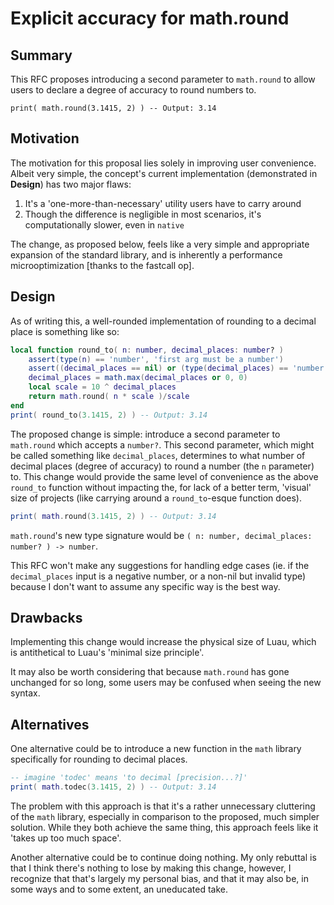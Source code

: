 # Explicit accuracy for math.round

## Summary
This RFC proposes introducing a second parameter to `math.round` to allow users to declare a degree of accuracy to round numbers to.
```luau
print( math.round(3.1415, 2) ) -- Output: 3.14
```

## Motivation
The motivation for this proposal lies solely in improving user convenience. Albeit very simple, the concept's current implementation (demonstrated in **Design**) has two major flaws:
1. It's a 'one-more-than-necessary' utility users have to carry around
2. Though the difference is negligible in most scenarios, it's computationally slower, even in `native`

The change, as proposed below, feels like a very simple and appropriate expansion of the standard library, and is inherently a performance microoptimization [thanks to the fastcall op].

## Design
As of writing this, a well-rounded implementation of rounding to a decimal place is something like so:
```lua
local function round_to( n: number, decimal_places: number? )
    assert(type(n) == 'number', 'first arg must be a number')
    assert((decimal_places == nil) or (type(decimal_places) == 'number'), 'second arg must be a number')
    decimal_places = math.max(decimal_places or 0, 0)
    local scale = 10 ^ decimal_places
    return math.round( n * scale )/scale
end
print( round_to(3.1415, 2) ) -- Output: 3.14
```
The proposed change is simple: introduce a second parameter to `math.round` which accepts a `number?`. This second parameter, which might be called something like `decimal_places`, determines to what number of decimal places (degree of accuracy) to round a number (the `n` parameter) to. This change would provide the same level of convenience as the above `round_to` function without impacting the, for lack of a better term, 'visual' size of projects (like carrying around a `round_to`-esque function does).
```lua
print( math.round(3.1415, 2) ) -- Output: 3.14
```
`math.round`'s new type signature would be `( n: number, decimal_places: number? ) -> number`.

This RFC won't make any suggestions for handling edge cases (ie. if the `decimal_places` input is a negative number, or a non-nil but invalid type) because I don't want to assume any specific way is the best way.

## Drawbacks
Implementing this change would increase the physical size of Luau, which is antithetical to Luau's 'minimal size principle'.

It may also be worth considering that because `math.round` has gone unchanged for so long, some users may be confused when seeing the new syntax.

## Alternatives
One alternative could be to introduce a new function in the `math` library specifically for rounding to decimal places.
```lua
-- imagine 'todec' means 'to decimal [precision...?]'
print( math.todec(3.1415, 2) ) -- Output: 3.14
```
The problem with this approach is that it's a rather unnecessary cluttering of the `math` library, especially in comparison to the proposed, much simpler solution. While they both achieve the same thing, this approach feels like it 'takes up too much space'.

Another alternative could be to continue doing nothing. My only rebuttal is that I think there's nothing to lose by making this change, however, I recognize that that's largely my personal bias, and that it may also be, in some ways and to some extent, an uneducated take.
